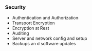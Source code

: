 ### Security

- Authentication and Authorization
- Transport Encryption
- Encryption at Rest
- Auditing
- Server and network config and setup
- Backups an d software updates
